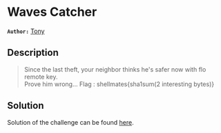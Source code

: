 # Waves Catcher

**`Author:`** [Tony](https://github/Tony)

## Description

> Since the last theft, your neighbor thinks he's safer now with flo remote key.  
> Prove him wrong...
> Flag : shellmates{sha1sum(2 interesting bytes)}





  





## Solution
Solution of the challenge can be found [here](solution/).
